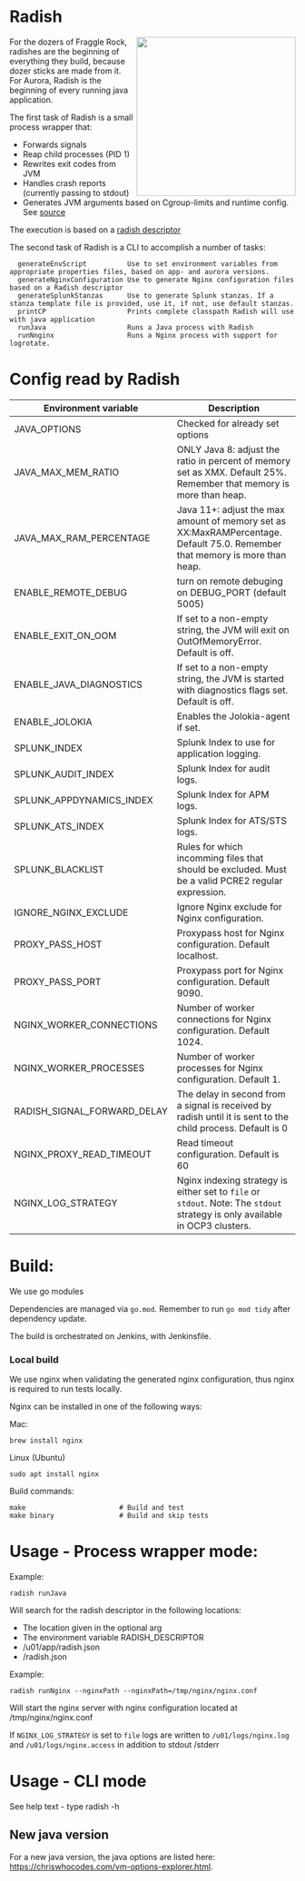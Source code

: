 # Radish

<img align="right" width=280px src="https://images.pexels.com/photos/244393/pexels-photo-244393.jpeg?cs=srgb&dl=close-up-colors-farm-produce-244393.jpg&fm=jpg">
For the dozers of Fraggle Rock, radishes are the beginning of everything they build, because dozer sticks are made from it.
For Aurora, Radish is the beginning of every running java application. 

The first task of Radish is a small process wrapper that:

* Forwards signals
* Reap child processes (PID 1)
* Rewrites exit codes from JVM
* Handles crash reports (currently passing to stdout)
* Generates JVM arguments based on Cgroup-limits and runtime config. See [source](pkg/executor/java/java_options.go)

The execution is based on a [radish descriptor](pkg/executor/testdata/testconfig.json)

The second task of Radish is a CLI to accomplish a number of tasks:

```
  generateEnvScript          Use to set environment variables from appropriate properties files, based on app- and aurora versions.
  generateNginxConfiguration Use to generate Nginx configuration files based on a Radish descriptor
  generateSplunkStanzas      Use to generate Splunk stanzas. If a stanza template file is provided, use it, if not, use default stanzas.
  printCP                    Prints complete classpath Radish will use with java application
  runJava                    Runs a Java process with Radish
  runNnginx                  Runs a Nginx process with support for logrotate. 
```

# Config read by Radish

| Environment variable | Description                                                                                                                      |
| ---|----------------------------------------------------------------------------------------------------------------------------------| 
| JAVA_OPTIONS | Checked for already set options                                                                                                  |
| JAVA_MAX_MEM_RATIO | ONLY Java 8: adjust the ratio in percent of memory set as XMX. Default 25%. Remember that memory is more than heap.              |
| JAVA_MAX_RAM_PERCENTAGE | Java 11+: adjust the max amount of memory set as XX:MaxRAMPercentage. Default 75.0. Remember that memory is more than heap. |
| ENABLE_REMOTE_DEBUG| turn on remote debuging on DEBUG_PORT (default 5005)                                                                             |
| ENABLE_EXIT_ON_OOM | If set to a non-empty string, the JVM will exit on OutOfMemoryError. Default is off.                                             |
| ENABLE_JAVA_DIAGNOSTICS | If set to a non-empty string, the JVM is started with diagnostics flags set. Default is off.                                     | 
| ENABLE_JOLOKIA | Enables the Jolokia-agent if set.                                                                                                |
| SPLUNK_INDEX | Splunk Index to use for application logging.                                                                                     |
| SPLUNK_AUDIT_INDEX | Splunk Index for audit logs.                                                                                                     |
| SPLUNK_APPDYNAMICS_INDEX | Splunk Index for APM logs.                                                                                                       |
| SPLUNK_ATS_INDEX | Splunk Index for ATS/STS logs.                                                                                                   |
| SPLUNK_BLACKLIST | Rules for which incomming files that should be excluded. Must be a valid PCRE2 regular expression.                               |
| IGNORE_NGINX_EXCLUDE | Ignore Nginx exclude for Nginx configuration.                                                                                    |
| PROXY_PASS_HOST | Proxypass host for Nginx configuration. Default localhost.                                                                       |
| PROXY_PASS_PORT | Proxypass port for Nginx configuration. Default 9090.                                                                            |
| NGINX_WORKER_CONNECTIONS | Number of worker connections for Nginx configuration. Default 1024.                                                              |
| NGINX_WORKER_PROCESSES | Number of worker processes for Nginx configuration. Default 1.                                                                   |
| RADISH_SIGNAL_FORWARD_DELAY | The delay in second from a signal is received by radish until it is sent to the child process. Default is 0                      |
| NGINX_PROXY_READ_TIMEOUT | Read timeout configuration. Default is 60                                                                                        |
| NGINX_LOG_STRATEGY | Nginx indexing strategy is either set to `file` or `stdout`. Note: The `stdout` strategy is only available in OCP3 clusters.     

# Build:

We use go modules

Dependencies are managed via `go.mod`. Remember to run `go mod tidy` after dependency update.

The build is orchestrated on Jenkins, with Jenkinsfile.

### Local build

We use nginx when validating the generated nginx configuration, thus nginx is required to run tests locally.

Nginx can be installed in one of the following ways:

Mac:

`brew install nginx`

Linux (Ubuntu)

`sudo apt install nginx`

Build commands:
```
make                       # Build and test
make binary                # Build and skip tests
```

# Usage - Process wrapper mode:

Example:

`radish runJava`

Will search for the radish descriptor in the following locations:

* The location given in the optional arg
* The environment variable RADISH_DESCRIPTOR
* /u01/app/radish.json
* /radish.json

Example:

`radish runNginx --nginxPath --nginxPath=/tmp/nginx/nginx.conf`

Will start the nginx server with nginx configuration located at /tmp/nginx/nginx.conf

If `NGINX_LOG_STRATEGY` is set to `file` logs are written to `/u01/logs/nginx.log` and `/u01/logs/nginx.access` in
addition to stdout /stderr

# Usage - CLI mode

See help text - type radish -h

## New java version

For a new java version, the java options are listed here: https://chriswhocodes.com/vm-options-explorer.html.
